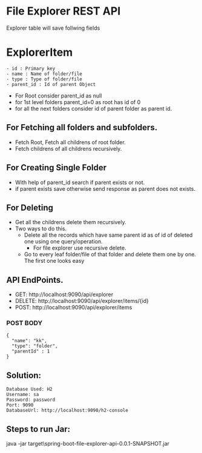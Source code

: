 # File Explorer REST API

Explorer table will save follwing fields
# ExplorerItem

	- id : Primary key
	- name : Name of folder/file
	- type : Type of folder/file
	- parent_id : Id of parent Object

- For Root consider parent_id as null
- for 1st level folders parent_id=0 as root has id of 0
- for all the next folders consider id of parent folder as parent id.
## For Fetching all folders and subfolders.
  - Fetch Root, Fetch all childrens of root folder.
  - Fetch childrens of all childrens recursively.
## For Creating Single Folder
  - With help of parent_id search if parent exists or not.
  - if parent exists save otherwise send response as parent does not exists.
## For Deleting
  - Get all the childrens delete them recursively.
  - Two ways to do this.
    - Delete all the records which have same parent id as of id of deleted one using one query/operation.
      - For file explorer use recursive delete.
    - Go to every leaf folder/file of that folder and delete them one by one.
	The first one looks easy


## API EndPoints.

- GET: http://localhost:9090/api/explorer
- DELETE: http://localhost:9090/api/explorer/items/{id}
- POST: http://localhost:9090/api/explorer/items

### POST BODY
	
	{
	  "name": "kk",
	  "type": "folder",
	  "parentId" : 1
	}
		
## Solution: 

	Database Used: H2
	Username: sa
	Password: password
	Port: 9090
	DatabaseUrl: http://localhost:9090/h2-console

## Steps to run Jar:

java -jar target\spring-boot-file-explorer-api-0.0.1-SNAPSHOT.jar
